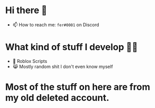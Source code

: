 # Hi there 👋
- 📫 How to reach me: `fer#0001` on Discord
  
# What kind of stuff I develop 👨‍💻
- 👾 Roblox Scripts
- 😹 Mostly random shit I don't even know myself

# Most of the stuff on here are from my old deleted account.
